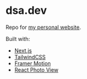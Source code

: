 # dsa.dev

Repo for [my personal website](https://dsa-dev.vercel.app).

Built with:

- [Next.js](https://nextjs.org/)
- [TailwindCSS](https://tailwindcss.com/)
- [Framer Motion](https://www.framer.com/motion/)
- [React Photo View](https://react-photo-view.vercel.app/)
